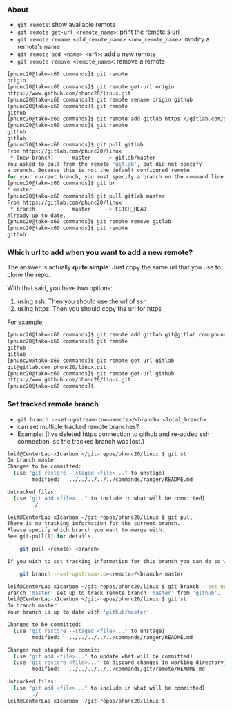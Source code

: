 
### About
- `git remote`: show available remote
- `git remote get-url <remote_name>`: print the remote's url
- `git remote rename <old_remote_name> <new_remote_name>`: modify a remote's name
- `git remote add <name> <url>`: add a new remote
- `git remote remove <remote_name>`: remove a remote


```bash
[phunc20@tako-x60 commands]$ git remote
origin
[phunc20@tako-x60 commands]$ git remote get-url origin
https://www.github.com/phunc20/linux.git
[phunc20@tako-x60 commands]$ git remote rename origin github
[phunc20@tako-x60 commands]$ git remote
github
[phunc20@tako-x60 commands]$ git remote add gitlab https://gitlab.com/phunc20/linux.git
[phunc20@tako-x60 commands]$ git remote
github
gitlab
[phunc20@tako-x60 commands]$ git pull gitlab
From https://gitlab.com/phunc20/linux
 * [new branch]      master     -> gitlab/master
You asked to pull from the remote 'gitlab', but did not specify
a branch. Because this is not the default configured remote
for your current branch, you must specify a branch on the command line.
[phunc20@tako-x60 commands]$ git br
* master
[phunc20@tako-x60 commands]$ git pull gitlab master
From https://gitlab.com/phunc20/linux
 * branch            master     -> FETCH_HEAD
Already up to date.
[phunc20@tako-x60 commands]$ git remote remove gitlab
[phunc20@tako-x60 commands]$ git remote
github
```

### Which url to add when you want to add a new remote?
The answer is actually **quite simple**: Just copy the same url that you use to clone the repo.

With that said, you have two options:
01. using ssh: Then you should use the url of ssh
02. using https: Then you should copy the url for https

For example,
```bash
[phunc20@tako-x60 commands]$ git remote add gitlab git@gitlab.com:phunc20/linux.git
[phunc20@tako-x60 commands]$ git remote
github
gitlab
[phunc20@tako-x60 commands]$ git remote get-url gitlab
git@gitlab.com:phunc20/linux.git
[phunc20@tako-x60 commands]$ git remote get-url github
https://www.github.com/phunc20/linux.git
[phunc20@tako-x60 commands]$
```

### Set tracked remote branch
- `git branch --set-upstream-to=<remote>/<branch> <local_branch>`
- can set multiple tracked remote branches?
- Example: (I've deleted https connection to github and re-added ssh connection, so the tracked branch was lost.)
```bash
leif@CenterLap-x1carbon ~/git-repos/phunc20/linux $ git st
On branch master
Changes to be committed:
  (use "git restore --staged <file>..." to unstage)
        modified:   ../../../../../commands/ranger/README.md

Untracked files:
  (use "git add <file>..." to include in what will be committed)
        ./

leif@CenterLap-x1carbon ~/git-repos/phunc20/linux $ git pull
There is no tracking information for the current branch.
Please specify which branch you want to merge with.
See git-pull(1) for details.

    git pull <remote> <branch>

If you wish to set tracking information for this branch you can do so with:

    git branch --set-upstream-to=<remote>/<branch> master

leif@CenterLap-x1carbon ~/git-repos/phunc20/linux $ git branch --set-upstream-to=github/master master
Branch 'master' set up to track remote branch 'master' from 'github'.
leif@CenterLap-x1carbon ~/git-repos/phunc20/linux $ git st
On branch master
Your branch is up to date with 'github/master'.

Changes to be committed:
  (use "git restore --staged <file>..." to unstage)
        modified:   ../../../../../commands/ranger/README.md

Changes not staged for commit:
  (use "git add <file>..." to update what will be committed)
  (use "git restore <file>..." to discard changes in working directory)
        modified:   ../../../../../commands/git/remote/README.md

Untracked files:
  (use "git add <file>..." to include in what will be committed)
        ./
leif@CenterLap-x1carbon ~/git-repos/phunc20/linux $
```
